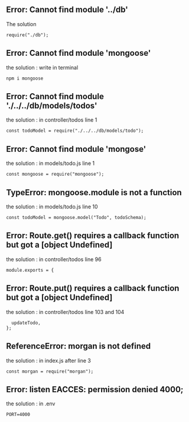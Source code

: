 ## Error: Cannot find module '../db'

The solution

```
require("./db");
```

## Error: Cannot find module 'mongoose'

the solution : write in terminal

```
npm i mongoose
```

## Error: Cannot find module './../../db/models/todos'

the solution : in controller/todos line 1

```
const todoModel = require("./../../db/models/todo");
```

## Error: Cannot find module 'mongose'

the solution : in models/todo.js line 1

```
const mongoose = require("mongoose");
```

## TypeError: mongoose.module is not a function

the solution : in models/todo.js line 10

```
const todoModel = mongoose.model("Todo", todoSchema);
```

## Error: Route.get() requires a callback function but got a [object Undefined]

the solution : in controller/todos line 96

```
module.exports = {
```

## Error: Route.put() requires a callback function but got a [object Undefined]

the solution : in controller/todos line 103 and 104

```
  updateTodo,
};
```

## ReferenceError: morgan is not defined

the solution : in index.js after line 3

```
const morgan = require("morgan");
```

## Error: listen EACCES: permission denied 4000;

the solution : in .env

```
PORT=4000
```
